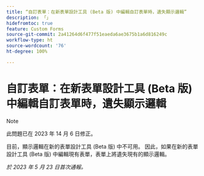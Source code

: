 ```yaml
---
title: “自訂表單：在新表單設計工具 (Beta 版) 中編輯自訂表單時，遺失顯示邏輯”
description: 「」
hidefromtoc: true
feature: Custom Forms
source-git-commit: 2a41264d6f477f51eaeda6ae3675b1a6d816249c
workflow-type: ht
source-wordcount: '76'
ht-degree: 100%

---
```



# 自訂表單：在新表單設計工具 (Beta 版) 中編輯自訂表單時，遺失顯示邏輯

>[!NOTE]
>
>此問題已在 2023 年 14 月 6 日修正。

目前，顯示邏輯在新的表單設計工具 (Beta 版) 中不可用。 因此，如果在新的表單設計工具 (Beta 版) 中編輯現有表單，表單上將遺失現有的顯示邏輯。

_於 2023 年 5 月 23 日首次通報。_

